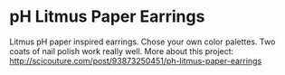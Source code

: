 pH Litmus Paper Earrings
========
Litmus pH paper inspired earrings. Chose your own color palettes. Two coats of nail polish work really well.
More about this project: http://scicouture.com/post/93873250451/ph-litmus-paper-earrings
